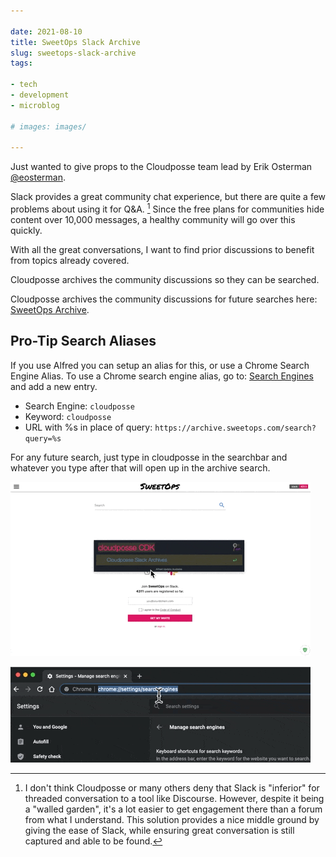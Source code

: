 ```yaml
---

date: 2021-08-10
title: SweetOps Slack Archive
slug: sweetops-slack-archive
tags:

- tech
- development
- microblog

# images: images/

---
```


Just wanted to give props to the Cloudposse team lead by Erik Osterman [@eosterman](https://twitter.com/eosterman).

Slack provides a great community chat experience, but there are quite a few problems about using it for Q&A. [^tools-and-communities]
Since the free plans for communities hide content over 10,000 messages, a healthy community will go over this quickly.

With all the great conversations, I want to find prior discussions to benefit from topics already covered.

Cloudposse archives the community discussions so they can be searched.

Cloudposse archives the community discussions for future searches here: [SweetOps Archive](https://archive.sweetops.com).

## Pro-Tip Search Aliases

If you use Alfred you can setup an alias for this, or use a Chrome Search Engine Alias.
To use a Chrome search engine alias, go to: [Search Engines](chrome://settings/searchEngines) and add a new entry.

- Search Engine: `cloudposse`
- Keyword: `cloudposse`
- URL with %s in place of query: `https://archive.sweetops.com/search?query=%s`

For any future search, just type in cloudposse in the searchbar and whatever you type after that will open up in the archive search.

![Search Using Alfred](images/2021-08-10-13.02.26-search-slack-archive.gif "Search Slack Archive")

![Search Using Chrome Search Engine Alias](images/2021-08-10-13.10.08-search-engine-result.gif "Search Using Chrome Search Engine Alias")

[^tools-and-communities]: I don't think Cloudposse or many others deny that Slack is "inferior" for threaded conversation to a tool like Discourse.
However, despite it being a "walled garden", it's a lot easier to get engagement there than a forum from what I understand.
This solution provides a nice middle ground by giving the ease of Slack, while ensuring great conversation is still captured and able to be found.
